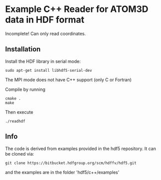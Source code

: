 # Example C++ Reader for ATOM3D data in HDF format

Incomplete! Can only read coordinates.


## Installation

Install the HDF library in serial mode:
```
sudo apt-get install libhdf5-serial-dev
```
The MPI mode does not have C++ support (only C or Fortran)

Compile by running
```
cmake .
make
```

Then execute
```
./readhdf
```

## Info

The code is derived from examples provided in the hdf5 repository.
It can be cloned via:
```
git clone https://bitbucket.hdfgroup.org/scm/hdffv/hdf5.git
```
and the examples are in the folder 'hdf5/c++/examples'


